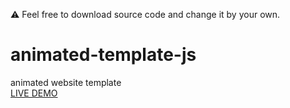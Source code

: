 ⚠️ Feel free to download source code and change it by your own.
# animated-template-js
animated website template
<br>
<a href="https://nigorafayzullaeva.github.io/animated-template-js/">LIVE DEMO</a>
